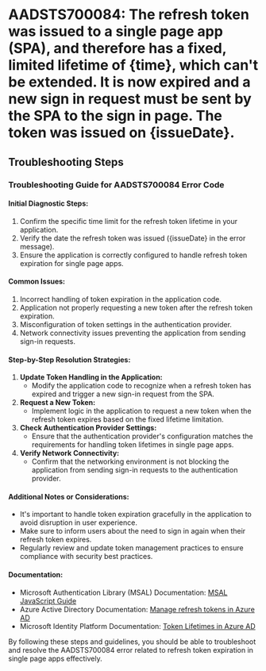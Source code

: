 # AADSTS700084: The refresh token was issued to a single page app (SPA), and therefore has a fixed, limited lifetime of {time}, which can't be extended. It is now expired and a new sign in request must be sent by the SPA to the sign in page. The token was issued on {issueDate}.


## Troubleshooting Steps
### Troubleshooting Guide for AADSTS700084 Error Code

#### Initial Diagnostic Steps:
1. Confirm the specific time limit for the refresh token lifetime in your application.
2. Verify the date the refresh token was issued ({issueDate} in the error message).
3. Ensure the application is correctly configured to handle refresh token expiration for single page apps.

#### Common Issues:
1. Incorrect handling of token expiration in the application code.
2. Application not properly requesting a new token after the refresh token expiration.
3. Misconfiguration of token settings in the authentication provider.
4. Network connectivity issues preventing the application from sending sign-in requests.

#### Step-by-Step Resolution Strategies:
1. **Update Token Handling in the Application:**
   - Modify the application code to recognize when a refresh token has expired and trigger a new sign-in request from the SPA.
2. **Request a New Token:**
   - Implement logic in the application to request a new token when the refresh token expires based on the fixed lifetime limitation.
3. **Check Authentication Provider Settings:**
   - Ensure that the authentication provider's configuration matches the requirements for handling token lifetimes in single page apps.
4. **Verify Network Connectivity:**
   - Confirm that the networking environment is not blocking the application from sending sign-in requests to the authentication provider.

#### Additional Notes or Considerations:
- It's important to handle token expiration gracefully in the application to avoid disruption in user experience.
- Make sure to inform users about the need to sign in again when their refresh token expires.
- Regularly review and update token management practices to ensure compliance with security best practices.

#### Documentation:
- Microsoft Authentication Library (MSAL) Documentation: [MSAL JavaScript Guide](https://docs.microsoft.com/en-us/azure/active-directory/develop/msal-library-for-js)
- Azure Active Directory Documentation: [Manage refresh tokens in Azure AD](https://docs.microsoft.com/en-us/azure/active-directory/develop/refresh-tokens)
- Microsoft Identity Platform Documentation: [Token Lifetimes in Azure AD](https://docs.microsoft.com/en-us/azure/active-directory/develop/access-tokens#token-lifetimes)

By following these steps and guidelines, you should be able to troubleshoot and resolve the AADSTS700084 error related to refresh token expiration in single page apps effectively.